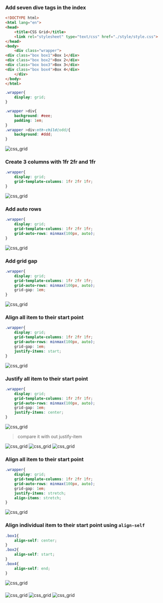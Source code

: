 ### Add seven dive tags in the index
```html
<!DOCTYPE html>
<html lang="en">
<head>
    <title>CSS Grid</title>
    <link rel="stylesheet" type="text/css" href="./style/style.css">
</head>
<body>
    <div class="wrapper">
<div class="box box1">Box 1</div>
<div class="box box2">Box 2</div>
<div class="box box3">Box 3</div>
<div class="box box4">Box 4</div>
    </div>
</body>
</html>
```
```css
.wrapper{
    display: grid;
}

.wrapper >div{
    background: #eee;
    padding: 1em;
}
.wrapper >div:nth-child(odd){
    background: #ddd;
}
```
![css_grid](./DOC/css_grid_project3_1.png)
### Create 3 columns with 1fr 2fr and 1fr
```css
.wrapper{
    display: grid;
    grid-template-columns: 1fr 2fr 1fr;
}
```
![css_grid](./DOC/css_grid_project3_2.png)
### Add auto rows
```css
.wrapper{
    display: grid;
    grid-template-columns: 1fr 2fr 1fr;
    grid-auto-rows: minmax(100px, auto);
}
```
![css_grid](./DOC/css_grid_project3_3.png)
### Add grid gap
```css
.wrapper{
    display: grid;
    grid-template-columns: 1fr 2fr 1fr;
    grid-auto-rows: minmax(100px, auto);
    grid-gap: 1em;
}
```
![css_grid](./DOC/css_grid_project3_4.png)
### Align all item to their start point
```css
.wrapper{
    display: grid;
    grid-template-columns: 1fr 2fr 1fr;
    grid-auto-rows: minmax(100px, auto);
    grid-gap: 1em;
    justify-items: start;
}
```
![css_grid](./DOC/css_grid_project3_5.png)
### Justify all item to their start point
```css
.wrapper{
    display: grid;
    grid-template-columns: 1fr 2fr 1fr;
    grid-auto-rows: minmax(100px, auto);
    grid-gap: 1em;
    justify-items: center;
}
```
![css_grid](./DOC/css_grid_project3_6.png)
> compare it with out justify-item

![css_grid](./DOC/css_grid_project3_2.png)
![css_grid](./DOC/css_grid_project3_7.png)
![css_grid](./DOC/css_grid_project3_8.png)
### Align all item to their start point
```css
.wrapper{
    display: grid;
    grid-template-columns: 1fr 2fr 1fr;
    grid-auto-rows: minmax(100px, auto);
    grid-gap: 1em;
    justify-items: stretch;
    align-items: stretch;
}
```
![css_grid](./DOC/css_grid_project3_9.png)
### Align individual item to their start point using `align-self`
```css
.box1{
    align-self: center;
}
.box2{
    align-self: start;
}
.box4{
    align-self: end;
}
```
![css_grid](./DOC/css_grid_project3_10.png)

###

![css_grid](./DOC/css_grid_project3_11.png)
![css_grid](./DOC/css_grid_project3_12.png)
![css_grid](./DOC/css_grid_project3_13.png)